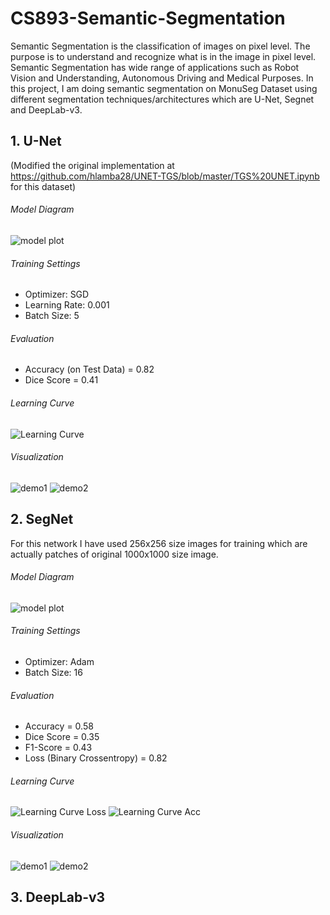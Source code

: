 # CS893-Semantic-Segmentation
Semantic Segmentation is the classification of images on pixel level. The purpose is to understand and recognize what is in the image in pixel level. Semantic Segmentation has wide range of applications such as Robot Vision and Understanding, Autonomous Driving and Medical Purposes.
In this project, I am doing semantic segmentation on MonuSeg Dataset using different segmentation techniques/architectures which are U-Net, Segnet and DeepLab-v3.

## 1. U-Net
(Modified the original implementation at https://github.com/hlamba28/UNET-TGS/blob/master/TGS%20UNET.ipynb for this dataset)

###### Model Diagram
![model plot](unet_model_plot.png)

###### Training Settings
* Optimizer: SGD
* Learning Rate: 0.001
* Batch Size: 5

###### Evaluation
* Accuracy (on Test Data) = 0.82
* Dice Score = 0.41

###### Learning Curve
![Learning Curve](unet_learning_curve.png)

###### Visualization
![demo1](unet_demo1.png)
![demo2](unet_demo2.png)

## 2. SegNet
For this network I have used 256x256 size images for training which are actually patches of original 1000x1000 size image.

###### Model Diagram
![model plot](segnet-model-diagram.png)

###### Training Settings
* Optimizer: Adam
* Batch Size: 16

###### Evaluation
* Accuracy = 0.58
* Dice Score = 0.35
* F1-Score = 0.43
* Loss (Binary Crossentropy) = 0.82

###### Learning Curve
![Learning Curve Loss](segnet-loss-curve.png)
![Learning Curve Acc](seget-acc-curve.png)

###### Visualization
![demo1](segnet-demo1-test.png)
![demo2](segnet-demo2-test.png)

## 3. DeepLab-v3
